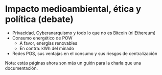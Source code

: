 # Impacto medioambiental, ética y política (debate)

- Privacidad, Cyberanarquismo y todo lo que no es Bitcoin (ni Ethereum)
- Consumo energético de POW
  - A favor, energías renovables
  - En contra: kWh del minado
- Redes POS, sus ventajas en el consumo y sus riesgos de centralización

Nota: estás páginas ahora son más un guión para la charla que una documentación. 